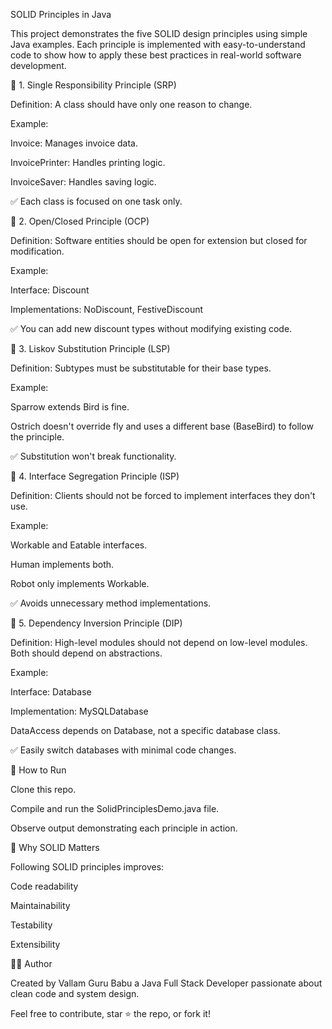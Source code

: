 SOLID Principles in Java

This project demonstrates the five SOLID design principles using simple Java examples. Each principle is implemented with easy-to-understand code to show how to apply these best practices in real-world software development.

🔸 1. Single Responsibility Principle (SRP)

Definition: A class should have only one reason to change.

Example:

Invoice: Manages invoice data.

InvoicePrinter: Handles printing logic.

InvoiceSaver: Handles saving logic.

✅ Each class is focused on one task only.

🔸 2. Open/Closed Principle (OCP)

Definition: Software entities should be open for extension but closed for modification.

Example:

Interface: Discount

Implementations: NoDiscount, FestiveDiscount

✅ You can add new discount types without modifying existing code.

🔸 3. Liskov Substitution Principle (LSP)

Definition: Subtypes must be substitutable for their base types.

Example:

Sparrow extends Bird is fine.

Ostrich doesn't override fly and uses a different base (BaseBird) to follow the principle.

✅ Substitution won't break functionality.

🔸 4. Interface Segregation Principle (ISP)

Definition: Clients should not be forced to implement interfaces they don't use.

Example:

Workable and Eatable interfaces.

Human implements both.

Robot only implements Workable.

✅ Avoids unnecessary method implementations.

🔸 5. Dependency Inversion Principle (DIP)

Definition: High-level modules should not depend on low-level modules. Both should depend on abstractions.

Example:

Interface: Database

Implementation: MySQLDatabase

DataAccess depends on Database, not a specific database class.

✅ Easily switch databases with minimal code changes.

📁 How to Run

Clone this repo.

Compile and run the SolidPrinciplesDemo.java file.

Observe output demonstrating each principle in action.

🧠 Why SOLID Matters

Following SOLID principles improves:

Code readability

Maintainability

Testability

Extensibility

👨‍💻 Author

Created by Vallam Guru Babu a Java Full Stack Developer passionate about clean code and system design.

Feel free to contribute, star ⭐ the repo, or fork it!
